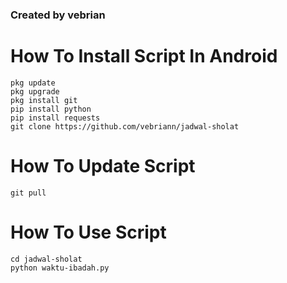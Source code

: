 ### Created by vebrian 

# How To Install Script In Android 
```
pkg update 
pkg upgrade 
pkg install git
pip install python
pip install requests
git clone https://github.com/vebriann/jadwal-sholat
```
# How To Update Script
```
git pull
```
# How To Use Script
```
cd jadwal-sholat
python waktu-ibadah.py
```
